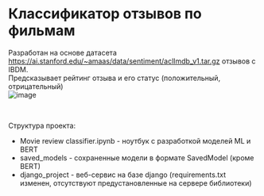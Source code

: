 # Классификатор отзывов по фильмам
Разработан на основе датасета https://ai.stanford.edu/~amaas/data/sentiment/aclImdb_v1.tar.gz отзывов с IBDM. </br>
Предсказывает рейтинг отзыва и его статус (положительный, отрицательный)</br>
![image](https://user-images.githubusercontent.com/101212758/222677240-966a9b43-2884-40d1-8fc8-ed9ed06408d7.png)

</br>

Структура проекта:
- Movie review classifier.ipynb - ноутбук с разработкой моделей ML и BERT
- saved_models - сохраненные модели в формате SavedModel (кроме BERT)
- django_project - веб-сервис на базе django (requirements.txt изменен, отсутствуют предустановленные на сервере библиотеки)
